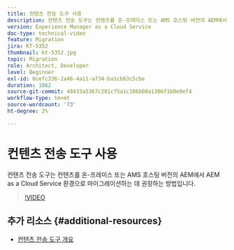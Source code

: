 ```yaml
---
title: 컨텐츠 전송 도구 사용
description: 컨텐츠 전송 도구는 컨텐츠를 온-프레미스 또는 AMS 호스팅 버전의 AEM에서 AEM as a Cloud Service 환경으로 마이그레이션하는 데 권장하는 방법입니다.
version: Experience Manager as a Cloud Service
doc-type: technical-video
feature: Migration
jira: KT-5352
thumbnail: kt-5352.jpg
topic: Migration
role: Architect, Developer
level: Beginner
exl-id: 0cefc336-2a46-4a11-a734-ba1cb63c5cbe
duration: 1062
source-git-commit: 48433a5367c281cf5a1c106b08a1306f1b0e8ef4
workflow-type: tm+mt
source-wordcount: '73'
ht-degree: 2%

---
```


# 컨텐츠 전송 도구 사용

컨텐츠 전송 도구는 컨텐츠를 온-프레미스 또는 AMS 호스팅 버전의 AEM에서 AEM as a Cloud Service 환경으로 마이그레이션하는 데 권장하는 방법입니다.

>[!VIDEO](https://video.tv.adobe.com/v/35460?quality=12&learn=on)

## 추가 리소스 {#additional-resources}

* [컨텐츠 전송 도구 개요](https://experienceleague.adobe.com/docs/experience-manager-cloud-service/moving/cloud-migration/content-transfer-tool/overview-content-transfer-tool.html?lang=ko)
